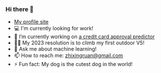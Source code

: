 ### Hi there 👋

- [My profile site](https://zhixingruan.github.io)
- 💻 I'm currently looking for work!
- 🔭 I’m currently working on [a credit card approval predictor](https://github.com/ZhixingRuan/credit-card-approval_project)
- 🧗‍♀️ My 2023 resolution is to climb my first outdoor V5! 
- 💬 Ask me about machine learning!
- 📫 How to reach me: <zhixingruan@gmail.com>
- ⚡ Fun fact: My dog is the cutest dog in the world!
